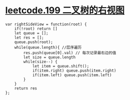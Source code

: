 # [leetcode.199 二叉树的右视图](https://leetcode-cn.com/problems/binary-tree-right-side-view/)
```
var rightSideView = function(root) {
    if(!root) return []
    let queue = [];
    let res = [];
    queue.push(root);
    while(queue.length){ //层序遍历
        res.push(queue[0].val) // 每次记录最右边的值
        let size = queue.length
        while(size--) {
            let item = queue.shift();
            if(item.right) queue.push(item.right)
            if(item.left) queue.push(item.left)
        }
    }
    return res
};
```